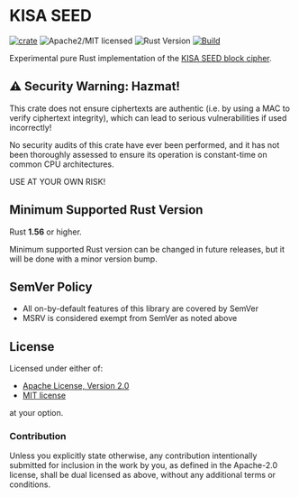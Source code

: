 # KISA SEED
[![crate][crate-image]][crate-link]
![Apache2/MIT licensed][license-image]
![Rust Version][rustc-image]
[![Build][build-badge]][build]

Experimental pure Rust implementation of the [KISA SEED block cipher][1].

## ⚠️ Security Warning: Hazmat!

This crate does not ensure ciphertexts are authentic (i.e. by using a MAC to verify ciphertext integrity), which can lead to serious vulnerabilities if used incorrectly!

No security audits of this crate have ever been performed, and it has not been thoroughly assessed to ensure its operation is constant-time on common CPU architectures.

USE AT YOUR OWN RISK!

## Minimum Supported Rust Version

Rust **1.56** or higher.

Minimum supported Rust version can be changed in future releases, but it will
be done with a minor version bump.

## SemVer Policy

- All on-by-default features of this library are covered by SemVer
- MSRV is considered exempt from SemVer as noted above

## License

Licensed under either of:

* [Apache License, Version 2.0](http://www.apache.org/licenses/LICENSE-2.0)
* [MIT license](http://opensource.org/licenses/MIT)

at your option.

### Contribution

Unless you explicitly state otherwise, any contribution intentionally submitted
for inclusion in the work by you, as defined in the Apache-2.0 license, shall be
dual licensed as above, without any additional terms or conditions.

[//]: # (badges)
[license-image]: https://img.shields.io/badge/license-Apache2.0/MIT-blue.svg
[rustc-image]: https://img.shields.io/badge/rustc-1.56+-blue.svg
[hazmat-image]: https://img.shields.io/badge/crypto-hazmat%E2%9A%A0-red.svg
[build]: https://github.com/cupsocino/kisaseed/actions
[build-badge]: https://github.com/cupsocino/kisaseed/actions/workflows/build.yml/badge.svg
[crate-image]: https://img.shields.io/crates/v/kisaseed.svg
[crate-link]: https://crates.io/crates/kisaseed

[//]: # (general links)
[1]: https://en.wikipedia.org/wiki/SEED